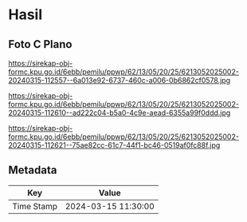 # Hasil

## Foto C Plano

https://sirekap-obj-formc.kpu.go.id/6ebb/pemilu/ppwp/62/13/05/20/25/6213052025002-20240315-112557--6a013e92-6737-460c-a006-0b6862cf0578.jpg

https://sirekap-obj-formc.kpu.go.id/6ebb/pemilu/ppwp/62/13/05/20/25/6213052025002-20240315-112610--ad222c04-b5a0-4c9e-aead-6355a99f0ddd.jpg

https://sirekap-obj-formc.kpu.go.id/6ebb/pemilu/ppwp/62/13/05/20/25/6213052025002-20240315-112621--75ae82cc-61c7-44f1-bc46-0519af0fc88f.jpg


## Metadata

| Key        | Value               |
| ---------- | ------------------- |
| Time Stamp | 2024-03-15 11:30:00 |



